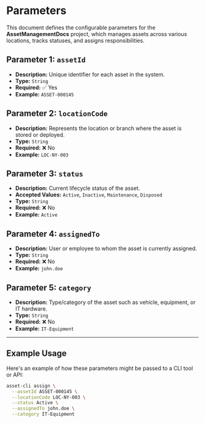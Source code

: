 # Parameters

This document defines the configurable parameters for the **AssetManagementDocs** project, which manages assets across various locations, tracks statuses, and assigns responsibilities.

## Parameter 1: `assetId`
- **Description:** Unique identifier for each asset in the system.
- **Type:** `String`
- **Required:** ✅ Yes
- **Example:** `ASSET-000145`

## Parameter 2: `locationCode`
- **Description:** Represents the location or branch where the asset is stored or deployed.
- **Type:** `String`
- **Required:** ❌ No
- **Example:** `LOC-NY-003`

## Parameter 3: `status`
- **Description:** Current lifecycle status of the asset.
- **Accepted Values:** `Active`, `Inactive`, `Maintenance`, `Disposed`
- **Type:** `String`
- **Required:** ❌ No
- **Example:** `Active`

## Parameter 4: `assignedTo`
- **Description:** User or employee to whom the asset is currently assigned.
- **Type:** `String`
- **Required:** ❌ No
- **Example:** `john.doe`

## Parameter 5: `category`
- **Description:** Type/category of the asset such as vehicle, equipment, or IT hardware.
- **Type:** `String`
- **Required:** ❌ No
- **Example:** `IT-Equipment`

---

## Example Usage

Here's an example of how these parameters might be passed to a CLI tool or API:

```bash
asset-cli assign \
  --assetId ASSET-000145 \
  --locationCode LOC-NY-003 \
  --status Active \
  --assignedTo john.doe \
  --category IT-Equipment
